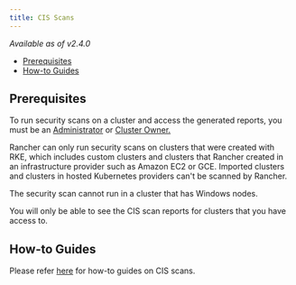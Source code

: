 ```yaml
---
title: CIS Scans
---
```


_Available as of v2.4.0_

- [Prerequisites](#prerequisites)
- [How-to Guides](#how-to-guides)

## Prerequisites

To run security scans on a cluster and access the generated reports, you must be an [Administrator](../how-to-guides/advanced-user-guides/authentication-permissions-and-global-configuration/manage-role-based-access-control-rbac/global-permissions.md) or [Cluster Owner.](../how-to-guides/advanced-user-guides/authentication-permissions-and-global-configuration/manage-role-based-access-control-rbac/cluster-and-project-roles.md)

Rancher can only run security scans on clusters that were created with RKE, which includes custom clusters and clusters that Rancher created in an infrastructure provider such as Amazon EC2 or GCE. Imported clusters and clusters in hosted Kubernetes providers can't be scanned by Rancher.

The security scan cannot run in a cluster that has Windows nodes.

You will only be able to see the CIS scan reports for clusters that you have access to.

## How-to Guides

Please refer [here](../pages-for-subheaders/cis-scan-guides.md) for how-to guides on CIS scans.